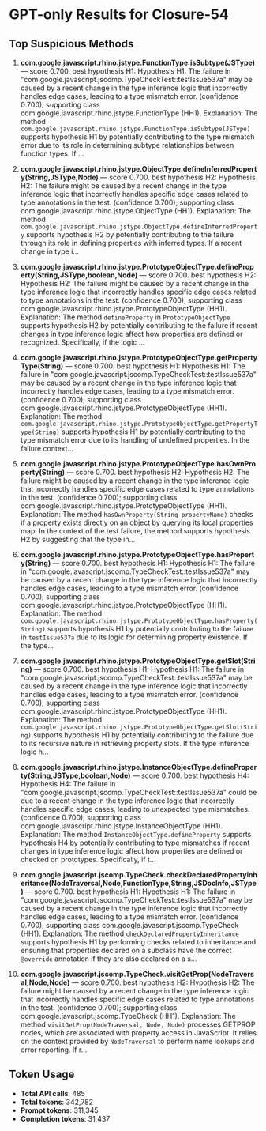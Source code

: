 # GPT-only Results for Closure-54

## Top Suspicious Methods

1. **com.google.javascript.rhino.jstype.FunctionType.isSubtype(JSType)** — score 0.700. best hypothesis H1: Hypothesis H1: The failure in "com.google.javascript.jscomp.TypeCheckTest::testIssue537a" may be caused by a recent change in the type inference logic that incorrectly handles edge cases, leading to a type mismatch error. (confidence 0.700); supporting class com.google.javascript.rhino.jstype.FunctionType (HH1).
    Explanation: The method `com.google.javascript.rhino.jstype.FunctionType.isSubtype(JSType)` supports hypothesis H1 by potentially contributing to the type mismatch error due to its role in determining subtype relationships between function types. If ...

2. **com.google.javascript.rhino.jstype.ObjectType.defineInferredProperty(String,JSType,Node)** — score 0.700. best hypothesis H2: Hypothesis H2: The failure might be caused by a recent change in the type inference logic that incorrectly handles specific edge cases related to type annotations in the test. (confidence 0.700); supporting class com.google.javascript.rhino.jstype.ObjectType (HH1).
    Explanation: The method `com.google.javascript.rhino.jstype.ObjectType.defineInferredProperty` supports hypothesis H2 by potentially contributing to the failure through its role in defining properties with inferred types. If a recent change in type i...

3. **com.google.javascript.rhino.jstype.PrototypeObjectType.defineProperty(String,JSType,boolean,Node)** — score 0.700. best hypothesis H2: Hypothesis H2: The failure might be caused by a recent change in the type inference logic that incorrectly handles specific edge cases related to type annotations in the test. (confidence 0.700); supporting class com.google.javascript.rhino.jstype.PrototypeObjectType (HH1).
    Explanation: The method `defineProperty` in `PrototypeObjectType` supports hypothesis H2 by potentially contributing to the failure if recent changes in type inference logic affect how properties are defined or recognized. Specifically, if the logic ...

4. **com.google.javascript.rhino.jstype.PrototypeObjectType.getPropertyType(String)** — score 0.700. best hypothesis H1: Hypothesis H1: The failure in "com.google.javascript.jscomp.TypeCheckTest::testIssue537a" may be caused by a recent change in the type inference logic that incorrectly handles edge cases, leading to a type mismatch error. (confidence 0.700); supporting class com.google.javascript.rhino.jstype.PrototypeObjectType (HH1).
    Explanation: The method `com.google.javascript.rhino.jstype.PrototypeObjectType.getPropertyType(String)` supports hypothesis H1 by potentially contributing to the type mismatch error due to its handling of undefined properties. In the failure context...

5. **com.google.javascript.rhino.jstype.PrototypeObjectType.hasOwnProperty(String)** — score 0.700. best hypothesis H2: Hypothesis H2: The failure might be caused by a recent change in the type inference logic that incorrectly handles specific edge cases related to type annotations in the test. (confidence 0.700); supporting class com.google.javascript.rhino.jstype.PrototypeObjectType (HH1).
    Explanation: The method `hasOwnProperty(String propertyName)` checks if a property exists directly on an object by querying its local properties map. In the context of the test failure, the method supports hypothesis H2 by suggesting that the type in...

6. **com.google.javascript.rhino.jstype.PrototypeObjectType.hasProperty(String)** — score 0.700. best hypothesis H1: Hypothesis H1: The failure in "com.google.javascript.jscomp.TypeCheckTest::testIssue537a" may be caused by a recent change in the type inference logic that incorrectly handles edge cases, leading to a type mismatch error. (confidence 0.700); supporting class com.google.javascript.rhino.jstype.PrototypeObjectType (HH1).
    Explanation: The method `com.google.javascript.rhino.jstype.PrototypeObjectType.hasProperty(String)` supports hypothesis H1 by potentially contributing to the failure in `testIssue537a` due to its logic for determining property existence. If the type...

7. **com.google.javascript.rhino.jstype.PrototypeObjectType.getSlot(String)** — score 0.700. best hypothesis H1: Hypothesis H1: The failure in "com.google.javascript.jscomp.TypeCheckTest::testIssue537a" may be caused by a recent change in the type inference logic that incorrectly handles edge cases, leading to a type mismatch error. (confidence 0.700); supporting class com.google.javascript.rhino.jstype.PrototypeObjectType (HH1).
    Explanation: The method `com.google.javascript.rhino.jstype.PrototypeObjectType.getSlot(String)` supports hypothesis H1 by potentially contributing to the failure due to its recursive nature in retrieving property slots. If the type inference logic h...

8. **com.google.javascript.rhino.jstype.InstanceObjectType.defineProperty(String,JSType,boolean,Node)** — score 0.700. best hypothesis H4: Hypothesis H4: The failure in "com.google.javascript.jscomp.TypeCheckTest::testIssue537a" could be due to a recent change in the type inference logic that incorrectly handles specific edge cases, leading to unexpected type mismatches. (confidence 0.700); supporting class com.google.javascript.rhino.jstype.InstanceObjectType (HH1).
    Explanation: The method `InstanceObjectType.defineProperty` supports hypothesis H4 by potentially contributing to type mismatches if recent changes in type inference logic affect how properties are defined or checked on prototypes. Specifically, if t...

9. **com.google.javascript.jscomp.TypeCheck.checkDeclaredPropertyInheritance(NodeTraversal,Node,FunctionType,String,JSDocInfo,JSType)** — score 0.700. best hypothesis H1: Hypothesis H1: The failure in "com.google.javascript.jscomp.TypeCheckTest::testIssue537a" may be caused by a recent change in the type inference logic that incorrectly handles edge cases, leading to a type mismatch error. (confidence 0.700); supporting class com.google.javascript.jscomp.TypeCheck (HH1).
    Explanation: The method `checkDeclaredPropertyInheritance` supports hypothesis H1 by performing checks related to inheritance and ensuring that properties declared on a subclass have the correct `@override` annotation if they are also declared on a s...

10. **com.google.javascript.jscomp.TypeCheck.visitGetProp(NodeTraversal,Node,Node)** — score 0.700. best hypothesis H2: Hypothesis H2: The failure might be caused by a recent change in the type inference logic that incorrectly handles specific edge cases related to type annotations in the test. (confidence 0.700); supporting class com.google.javascript.jscomp.TypeCheck (HH1).
    Explanation: The method `visitGetProp(NodeTraversal, Node, Node)` processes GETPROP nodes, which are associated with property access in JavaScript. It relies on the context provided by `NodeTraversal` to perform name lookups and error reporting. If r...


## Token Usage

- **Total API calls**: 485
- **Total tokens**: 342,782
- **Prompt tokens**: 311,345
- **Completion tokens**: 31,437
